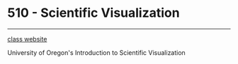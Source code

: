 # 510 - Scientific Visualization
---------------------------
[class website](https://ix.cs.uoregon.edu/~hank/410/)

University of Oregon's Introduction to Scientific Visualization
